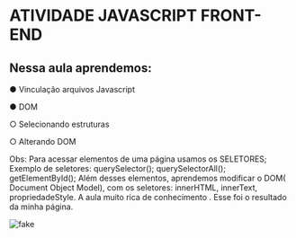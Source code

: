 # ATIVIDADE JAVASCRIPT FRONT-END
## Nessa aula aprendemos:
● Vinculação arquivos Javascript

● DOM

  ○ Selecionando estruturas
  
  ○ Alterando DOM
  
  Obs: Para acessar elementos de uma página usamos os SELETORES;
  Exemplo de seletores: querySelector(); querySelectorAll(); getElementById();
  Além desses elementos, aprendemos modificar o DOM( Document Object Model), com os seletores: 
  innerHTML, innerText, propriedadeStyle.
  A aula muito rica de conhecimento .
  Esse foi o resultado da minha página.
  
  
 

  ![fake](https://user-images.githubusercontent.com/107070197/199574924-a952ae9d-034b-4c9c-85f9-39eeca711583.png)
